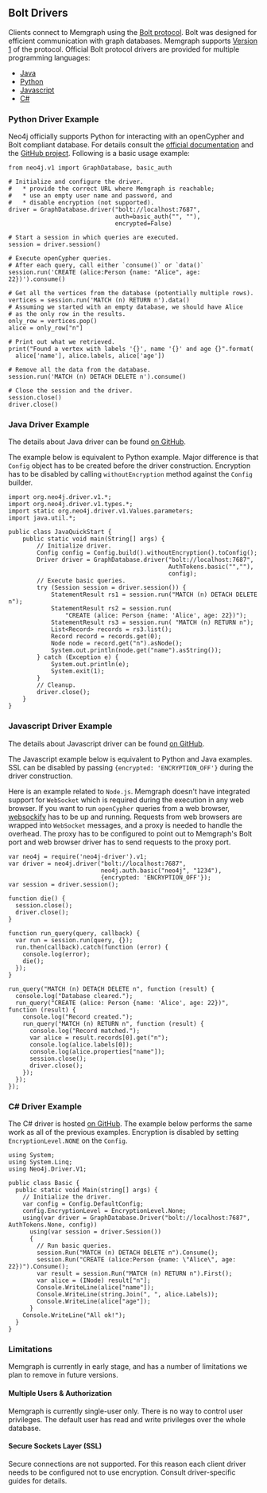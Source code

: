 ## Bolt Drivers

Clients connect to Memgraph using the
[Bolt protocol](https://boltprotocol.org/). Bolt was designed for efficient
communication with graph databases. Memgraph supports
[Version 1](https://boltprotocol.org/v1/) of the protocol. Official Bolt
protocol drivers are provided for multiple programming languages:

  * [Java](https://github.com/neo4j/neo4j-java-driver)
  * [Python](https://github.com/neo4j/neo4j-python-driver)
  * [Javascript](https://github.com/neo4j/neo4j-javascript-driver)
  * [C#](https://github.com/neo4j/neo4j-dotnet-driver)

### Python Driver Example

Neo4j officially supports Python for interacting with an openCypher and Bolt
compliant database. For details consult the
[official documentation](http://neo4j.com/docs/api/python-driver) and the
[GitHub project](https://github.com/neo4j/neo4j-python-driver).  Following is
a basic usage example:

```
from neo4j.v1 import GraphDatabase, basic_auth

# Initialize and configure the driver.
#   * provide the correct URL where Memgraph is reachable;
#   * use an empty user name and password, and
#   * disable encryption (not supported).
driver = GraphDatabase.driver("bolt://localhost:7687",
                              auth=basic_auth("", ""),
                              encrypted=False)

# Start a session in which queries are executed.
session = driver.session()

# Execute openCypher queries.
# After each query, call either `consume()` or `data()`
session.run('CREATE (alice:Person {name: "Alice", age: 22})').consume()

# Get all the vertices from the database (potentially multiple rows).
vertices = session.run('MATCH (n) RETURN n').data()
# Assuming we started with an empty database, we should have Alice
# as the only row in the results.
only_row = vertices.pop()
alice = only_row["n"]

# Print out what we retrieved.
print("Found a vertex with labels '{}', name '{}' and age {}".format(
  alice['name'], alice.labels, alice['age'])

# Remove all the data from the database.
session.run('MATCH (n) DETACH DELETE n').consume()

# Close the session and the driver.
session.close()
driver.close()
```

### Java Driver Example

The details about Java driver can be found
[on GitHub](https://github.com/neo4j/neo4j-java-driver).

The example below is equivalent to Python example. Major difference is that
`Config` object has to be created before the driver construction.  Encryption
has to be disabled by calling `withoutEncryption` method against the `Config`
builder.

```
import org.neo4j.driver.v1.*;
import org.neo4j.driver.v1.types.*;
import static org.neo4j.driver.v1.Values.parameters;
import java.util.*;

public class JavaQuickStart {
    public static void main(String[] args) {
        // Initialize driver.
        Config config = Config.build().withoutEncryption().toConfig();
        Driver driver = GraphDatabase.driver("bolt://localhost:7687",
                                             AuthTokens.basic("",""),
                                             config);
        // Execute basic queries.
        try (Session session = driver.session()) {
            StatementResult rs1 = session.run("MATCH (n) DETACH DELETE n");
            StatementResult rs2 = session.run(
                "CREATE (alice: Person {name: 'Alice', age: 22})");
            StatementResult rs3 = session.run( "MATCH (n) RETURN n");
            List<Record> records = rs3.list();
            Record record = records.get(0);
            Node node = record.get("n").asNode();
            System.out.println(node.get("name").asString());
        } catch (Exception e) {
            System.out.println(e);
            System.exit(1);
        }
        // Cleanup.
        driver.close();
    }
}
```

### Javascript Driver Example

The details about Javascript driver can be found
[on GitHub](https://github.com/neo4j/neo4j-javascript-driver).

The Javascript example below is equivalent to Python and Java examples. SSL
can be disabled by passing `{encrypted: 'ENCRYPTION_OFF'}` during the driver
construction.

Here is an example related to `Node.js`. Memgraph doesn't have integrated
support for `WebSocket` which is required during the execution in any web
browser. If you want to run `openCypher` queries from a web browser,
[websockify](https://github.com/novnc/websockify) has to be up and running.
Requests from web browsers are wrapped into `WebSocket` messages, and a proxy
is needed to handle the overhead. The proxy has to be configured to point out
to Memgraph's Bolt port and web browser driver has to send requests to the
proxy port.

```
var neo4j = require('neo4j-driver').v1;
var driver = neo4j.driver("bolt://localhost:7687",
                          neo4j.auth.basic("neo4j", "1234"),
                          {encrypted: 'ENCRYPTION_OFF'});
var session = driver.session();

function die() {
  session.close();
  driver.close();
}

function run_query(query, callback) {
  var run = session.run(query, {});
  run.then(callback).catch(function (error) {
    console.log(error);
    die();
  });
}

run_query("MATCH (n) DETACH DELETE n", function (result) {
  console.log("Database cleared.");
  run_query("CREATE (alice: Person {name: 'Alice', age: 22})", function (result) {
    console.log("Record created.");
    run_query("MATCH (n) RETURN n", function (result) {
      console.log("Record matched.");
      var alice = result.records[0].get("n");
      console.log(alice.labels[0]);
      console.log(alice.properties["name"]);
      session.close();
      driver.close();
    });
  });
});
```

### C# Driver Example

The C# driver is hosted
[on GitHub](https://github.com/neo4j/neo4j-dotnet-driver). The example below
performs the same work as all of the previous examples. Encryption is disabled
by setting `EncryptionLevel.NONE` on the `Config`.

```
using System;
using System.Linq;
using Neo4j.Driver.V1;

public class Basic {
  public static void Main(string[] args) {
    // Initialize the driver.
    var config = Config.DefaultConfig;
    config.EncryptionLevel = EncryptionLevel.None;
    using(var driver = GraphDatabase.Driver("bolt://localhost:7687", AuthTokens.None, config))
      using(var session = driver.Session())
      {
        // Run basic queries.
        session.Run("MATCH (n) DETACH DELETE n").Consume();
        session.Run("CREATE (alice:Person {name: \"Alice\", age: 22})").Consume();
        var result = session.Run("MATCH (n) RETURN n").First();
        var alice = (INode) result["n"];
        Console.WriteLine(alice["name"]);
        Console.WriteLine(string.Join(", ", alice.Labels));
        Console.WriteLine(alice["age"]);
      }
    Console.WriteLine("All ok!");
  }
}
```

### Limitations

Memgraph is currently in early stage, and has a number of limitations we plan
to remove in future versions.

#### Multiple Users & Authorization

Memgraph is currently single-user only. There is no way to control user
privileges. The default user has read and write privileges over the whole
database.

#### Secure Sockets Layer (SSL)

Secure connections are not supported. For this reason each client
driver needs to be configured not to use encryption. Consult driver-specific
guides for details.
